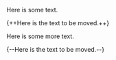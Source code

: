 Here is some text.

{++Here is the text to be moved.++}

Here is some more text.

{--Here is the text to be moved.--}
